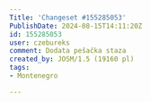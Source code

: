 ```yaml
---
Title: 'Changeset #155285053'
PublishDate: 2024-08-15T14:11:20Z
id: 155285053
user: czebureks
comment: Dodata pešačka staza
created_by: JOSM/1.5 (19160 pl)
tags:
- Montenegro

---
```

